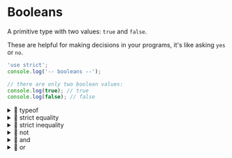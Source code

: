 # Booleans

A primitive type with two values: `true` and `false`.

These are helpful for making decisions in your programs, it's like asking `yes` or `no`.

```js
'use strict';
console.log('-- booleans --');

// there are only two boolean values:
console.log(true); // true
console.log(false); // false
```

<details>
<summary>🥚 typeof</summary>

```js
'use strict';
console.log('-- typeof booleans --');

// they both have the type "boolean"
console.log(typeof true); // 'boolean'
console.log(typeof false); // 'boolean'
```

</details>
<details>
<summary>🥚 strict equality</summary>

```js
'use strict';
console.log('-- booleans: strict equality --');

// boolean values are only strictly equal to themselves
console.log(true === true); // true
console.log(false === false); // true

// they are not equal to each other
console.log(true === false); // false
console.log(false === true); // false

// booleans are not equal to any other type
console.log(true === 'true'); // false
console.log(false === ''); // false
console.log(true === 12); // false
console.log(false === undefined); // false
```

</details>
<details>
<summary>🥚 strict inequality</summary>

```js
'use strict';
console.log('-- booleans: strict inequality --');

// boolean values are strictly inequal to everything but themselves
console.log(true !== true); // false
console.log(false !== false); // false

// they are not equal to each other
console.log(true !== false); // true
console.log(false !== true); // true

// booleans are not equal to everything else
console.log(true !== 'true'); // true
console.log(false !== ''); // true
console.log(true !== 12); // true
console.log(false !== undefined); // true
```

</details>
<details>
<summary>🥚 not</summary>

```js
'use strict';
console.log('-- not --');

// you can use ! to reverse true and false
console.log(!true); // false
console.log(!false); // true
```

</details>
<details>
<summary>🐣 and</summary>

```js
'use strict';
console.log('-- and --');

console.log(true && true); // true
console.log(true && false); // false
console.log(false && true); // false
console.log(false && false); // false
```

</details>
<details>
<summary>🐣 or</summary>

```js
'use strict';
console.log('-- or --');

console.log(true || true); // true
console.log(true || false); // true
console.log(false || true); // true
console.log(false || false); // false
```

</details>
